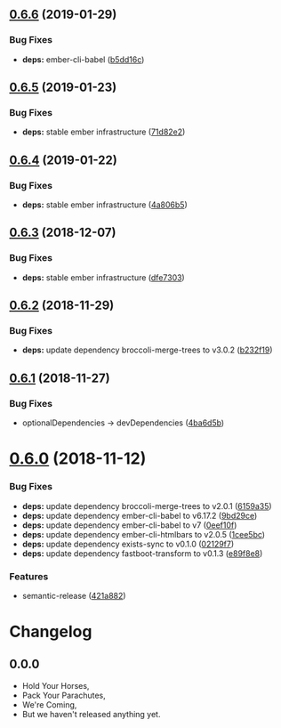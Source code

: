 ## [0.6.6](https://github.com/levanto-financial/ember-materialize-shim/compare/v0.6.5...v0.6.6) (2019-01-29)


### Bug Fixes

* **deps:** ember-cli-babel ([b5dd16c](https://github.com/levanto-financial/ember-materialize-shim/commit/b5dd16c))

## [0.6.5](https://github.com/levanto-financial/ember-materialize-shim/compare/v0.6.4...v0.6.5) (2019-01-23)


### Bug Fixes

* **deps:** stable ember infrastructure ([71d82e2](https://github.com/levanto-financial/ember-materialize-shim/commit/71d82e2))

## [0.6.4](https://github.com/levanto-financial/ember-materialize-shim/compare/v0.6.3...v0.6.4) (2019-01-22)


### Bug Fixes

* **deps:** stable ember infrastructure ([4a806b5](https://github.com/levanto-financial/ember-materialize-shim/commit/4a806b5))

## [0.6.3](https://github.com/levanto-financial/ember-materialize-shim/compare/v0.6.2...v0.6.3) (2018-12-07)


### Bug Fixes

* **deps:** stable ember infrastructure ([dfe7303](https://github.com/levanto-financial/ember-materialize-shim/commit/dfe7303))

## [0.6.2](https://github.com/levanto-financial/ember-materialize-shim/compare/v0.6.1...v0.6.2) (2018-11-29)


### Bug Fixes

* **deps:** update dependency broccoli-merge-trees to v3.0.2 ([b232f19](https://github.com/levanto-financial/ember-materialize-shim/commit/b232f19))

## [0.6.1](https://github.com/levanto-financial/ember-materialize-shim/compare/v0.6.0...v0.6.1) (2018-11-27)


### Bug Fixes

* optionalDependencies -> devDependencies ([4ba6d5b](https://github.com/levanto-financial/ember-materialize-shim/commit/4ba6d5b))

# [0.6.0](https://github.com/levanto-financial/ember-materialize-shim/compare/v0.5.1...v0.6.0) (2018-11-12)


### Bug Fixes

* **deps:** update dependency broccoli-merge-trees to v2.0.1 ([6159a35](https://github.com/levanto-financial/ember-materialize-shim/commit/6159a35))
* **deps:** update dependency ember-cli-babel to v6.17.2 ([9bd29ce](https://github.com/levanto-financial/ember-materialize-shim/commit/9bd29ce))
* **deps:** update dependency ember-cli-babel to v7 ([0eef10f](https://github.com/levanto-financial/ember-materialize-shim/commit/0eef10f))
* **deps:** update dependency ember-cli-htmlbars to v2.0.5 ([1cee5bc](https://github.com/levanto-financial/ember-materialize-shim/commit/1cee5bc))
* **deps:** update dependency exists-sync to v0.1.0 ([02129f7](https://github.com/levanto-financial/ember-materialize-shim/commit/02129f7))
* **deps:** update dependency fastboot-transform to v0.1.3 ([e89f8e8](https://github.com/levanto-financial/ember-materialize-shim/commit/e89f8e8))


### Features

* semantic-release ([421a882](https://github.com/levanto-financial/ember-materialize-shim/commit/421a882))

Changelog
=========

## 0.0.0

- Hold Your Horses,
- Pack Your Parachutes,
- We're Coming,
- But we haven't released anything yet.
